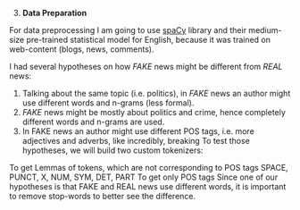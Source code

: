 <div class="shadow p-3 mb-5 bg-white rounded">

3. **Data Preparation**

For data preprocessing I am going to use [spaCy](https://spacy.io/) library and their medium-size pre-trained statistical model for English, because it was trained on web-content (blogs, news, comments).

I had several hypotheses on how *FAKE* news might be different from *REAL* news:   
1. Talking about the same topic (i.e. politics), in *FAKE* news an author might use different words and n-grams (less formal).   
2. *FAKE* news might be mostly about politics and crime, hence completely different words and n-grams are used.   
3. In FAKE news an author might use different POS tags, i.e. more adjectives and adverbs, like incredibly, breaking
To test those hypotheses, we will build two custom tokenizers:

To get Lemmas of tokens, which are not corresponding to POS tags SPACE, PUNCT, X, NUM, SYM, DET, PART
To get only POS tags
Since one of our hypotheses is that FAKE and REAL news use different words, it is important to remove stop-words to better see the difference.

</div>